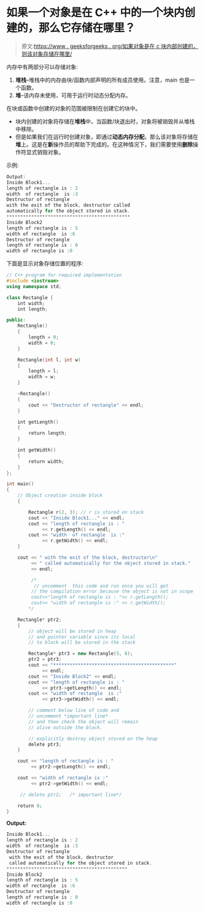 # 如果一个对象是在 C++ 中的一个块内创建的，那么它存储在哪里？

> 原文:[https://www . geeksforgeeks . org/如果对象是在 c 块内部创建的，则该对象存储在哪里/](https://www.geeksforgeeks.org/where-is-an-object-stored-if-it-is-created-inside-a-block-in-c/)

内存中有两部分可以存储对象:

1.  **堆栈**–堆栈中的内存由块/函数内部声明的所有成员使用。注意，main 也是一个函数。
2.  **堆**–该内存未使用，可用于运行时动态分配内存。

在块或函数中创建的对象的范围被限制在创建它的块中。

*   块内创建的对象将存储在**堆栈**中，当函数/块退出时，对象将被销毁并从堆栈中移除。
*   但是如果我们在运行时创建对象，即通过**动态内存分配**，那么该对象将存储在**堆**上。这是在**新**操作员的帮助下完成的。在这种情况下，我们需要使用**删除**操作符显式销毁对象。

示例:

```cpp
Output:
Inside Block1...
length of rectangle is : 2
width  of rectangle  is :3
Destructor of rectangle
with the exit of the block, destructor called
automatically for the object stored in stack.
*********************************************
Inside Block2
length of rectangle is : 5
width of rectangle  is :6
Destructor of rectangle
length of rectangle is : 0
width of rectangle is :0

```

下面是显示对象存储位置的程序:

```cpp
// C++ program for required implementation
#include <iostream>
using namespace std;

class Rectangle {
    int width;
    int length;

public:
    Rectangle()
    {
        length = 0;
        width = 0;
    }

    Rectangle(int l, int w)
    {
        length = l;
        width = w;
    }

    ~Rectangle()
    {
        cout << "Destructor of rectangle" << endl;
    }

    int getLength()
    {
        return length;
    }

    int getWidth()
    {
        return width;
    }
};

int main()
{
    // Object creation inside block
    {

        Rectangle r(2, 3); // r is stored on stack
        cout << "Inside Block1..." << endl;
        cout << "length of rectangle is : " 
             << r.getLength() << endl;
        cout << "width  of rectangle  is :" 
             << r.getWidth() << endl;
    }

    cout << " with the exit of the block, destructor\n"
         << " called automatically for the object stored in stack." 
         << endl;

         /* 
          // uncomment  this code and run once you will get
         // the compilation error because the object is not in scope
         cout<<"length of rectangle is : "<< r.getLength();
         cout<< "width of rectangle is :" << r.getWidth();
        */

    Rectangle* ptr2;
    {
        // object will be stored in heap  
        // and pointer variable since its local
        // to block will be stored in the stack

        Rectangle* ptr3 = new Rectangle(5, 6);
        ptr2 = ptr3;
        cout << "********************************************"
             << endl;
        cout << "Inside Block2" << endl;
        cout << "length of rectangle is : " 
             << ptr3->getLength() << endl;
        cout << "width of rectangle  is :" 
             << ptr3->getWidth() << endl;

        // comment below line of code and 
        // uncomment *important line* 
        // and then check the object will remain
        // alive outside the block.

        // explicitly destroy object stored on the heap
        delete ptr3; 
    }

    cout << "length of rectangle is : " 
         << ptr2->getLength() << endl;

    cout << "width of rectangle is :" 
         << ptr2->getWidth() << endl;

     // delete ptr2;   /* important line*/

    return 0;
}
```

**Output:**

```cpp
Inside Block1...
length of rectangle is : 2
width  of rectangle  is :3
Destructor of rectangle
 with the exit of the block, destructor
 called automatically for the object stored in stack.
********************************************
Inside Block2
length of rectangle is : 5
width of rectangle  is :6
Destructor of rectangle
length of rectangle is : 0
width of rectangle is :0

```